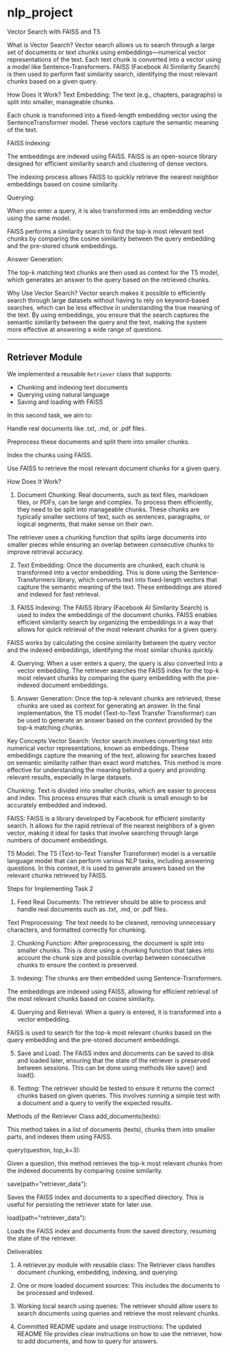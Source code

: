 # nlp_project

Vector Search with FAISS and T5

What is Vector Search?
Vector search allows us to search through a large set of documents or text chunks using embeddings—numerical vector representations of the text. Each text chunk is converted into a vector using a model like Sentence-Transformers. FAISS (Facebook AI Similarity Search) is then used to perform fast similarity search, identifying the most relevant chunks based on a given query.

How Does It Work?
Text Embedding:
The text (e.g., chapters, paragraphs) is split into smaller, manageable chunks.

Each chunk is transformed into a fixed-length embedding vector using the SentenceTransformer model. These vectors capture the semantic meaning of the text.

FAISS Indexing:

The embeddings are indexed using FAISS. FAISS is an open-source library designed for efficient similarity search and clustering of dense vectors.

The indexing process allows FAISS to quickly retrieve the nearest neighbor embeddings based on cosine similarity.

Querying:

When you enter a query, it is also transformed into an embedding vector using the same model.

FAISS performs a similarity search to find the top-k most relevant text chunks by comparing the cosine similarity between the query embedding and the pre-stored chunk embeddings.

Answer Generation:

The top-k matching text chunks are then used as context for the T5 model, which generates an answer to the query based on the retrieved chunks.

Why Use Vector Search?
Vector search makes it possible to efficiently search through large datasets without having to rely on keyword-based searches, which can be less effective in understanding the true meaning of the text. By using embeddings, you ensure that the search captures the semantic similarity between the query and the text, making the system more effective at answering a wide range of questions.


---

##  Retriever Module

We implemented a reusable `Retriever` class that supports:

- Chunking and indexing text documents
- Querying using natural language
- Saving and loading with FAISS

In this second task, we aim to:

Handle real documents like .txt, .md, or .pdf files.

Preprocess these documents and split them into smaller chunks.

Index the chunks using FAISS.

Use FAISS to retrieve the most relevant document chunks for a given query.

How Does It Work?
1. Document Chunking:
Real documents, such as text files, markdown files, or PDFs, can be large and complex. To process them efficiently, they need to be split into manageable chunks. These chunks are typically smaller sections of text, such as sentences, paragraphs, or logical segments, that make sense on their own.

The retriever uses a chunking function that splits large documents into smaller pieces while ensuring an overlap between consecutive chunks to improve retrieval accuracy.

2. Text Embedding:
Once the documents are chunked, each chunk is transformed into a vector embedding. This is done using the Sentence-Transformers library, which converts text into fixed-length vectors that capture the semantic meaning of the text. These embeddings are stored and indexed for fast retrieval.

3. FAISS Indexing:
The FAISS library (Facebook AI Similarity Search) is used to index the embeddings of the document chunks. FAISS enables efficient similarity search by organizing the embeddings in a way that allows for quick retrieval of the most relevant chunks for a given query.

FAISS works by calculating the cosine similarity between the query vector and the indexed embeddings, identifying the most similar chunks quickly.

4. Querying:
When a user enters a query, the query is also converted into a vector embedding. The retriever searches the FAISS index for the top-k most relevant chunks by comparing the query embedding with the pre-indexed document embeddings.

5. Answer Generation:
Once the top-k relevant chunks are retrieved, these chunks are used as context for generating an answer. In the final implementation, the T5 model (Text-to-Text Transfer Transformer) can be used to generate an answer based on the context provided by the top-k matching chunks.

Key Concepts
Vector Search:
Vector search involves converting text into numerical vector representations, known as embeddings. These embeddings capture the meaning of the text, allowing for searches based on semantic similarity rather than exact word matches. This method is more effective for understanding the meaning behind a query and providing relevant results, especially in large datasets.

Chunking:
Text is divided into smaller chunks, which are easier to process and index. This process ensures that each chunk is small enough to be accurately embedded and indexed.

FAISS:
FAISS is a library developed by Facebook for efficient similarity search. It allows for the rapid retrieval of the nearest neighbors of a given vector, making it ideal for tasks that involve searching through large numbers of document embeddings.

T5 Model:
The T5 (Text-to-Text Transfer Transformer) model is a versatile language model that can perform various NLP tasks, including answering questions. In this context, it is used to generate answers based on the relevant chunks retrieved by FAISS.

Steps for Implementing Task 2
1. Feed Real Documents:
The retriever should be able to process and handle real documents such as .txt, .md, or .pdf files.

Text Preprocessing: The text needs to be cleaned, removing unnecessary characters, and formatted correctly for chunking.

2. Chunking Function:
After preprocessing, the document is split into smaller chunks. This is done using a chunking function that takes into account the chunk size and possible overlap between consecutive chunks to ensure the context is preserved.

3. Indexing:
The chunks are then embedded using Sentence-Transformers.

The embeddings are indexed using FAISS, allowing for efficient retrieval of the most relevant chunks based on cosine similarity.

4. Querying and Retrieval:
When a query is entered, it is transformed into a vector embedding.

FAISS is used to search for the top-k most relevant chunks based on the query embedding and the pre-stored document embeddings.

5. Save and Load:
The FAISS index and documents can be saved to disk and loaded later, ensuring that the state of the retriever is preserved between sessions. This can be done using methods like save() and load().

6. Testing:
The retriever should be tested to ensure it returns the correct chunks based on given queries. This involves running a simple test with a document and a query to verify the expected results.

Methods of the Retriever Class
add_documents(texts):

This method takes in a list of documents (texts), chunks them into smaller parts, and indexes them using FAISS.

query(question, top_k=3):

Given a question, this method retrieves the top-k most relevant chunks from the indexed documents by comparing cosine similarity.

save(path="retriever_data"):

Saves the FAISS index and documents to a specified directory. This is useful for persisting the retriever state for later use.

load(path="retriever_data"):

Loads the FAISS index and documents from the saved directory, resuming the state of the retriever.

Deliverables
1. A retriever.py module with reusable class:
The Retriever class handles document chunking, embedding, indexing, and querying.

2. One or more loaded document sources:
This includes the documents to be processed and indexed.

3. Working local search using queries:
The retriever should allow users to search documents using queries and retrieve the most relevant chunks.

4. Committed README update and usage instructions:
The updated README file provides clear instructions on how to use the retriever, how to add documents, and how to query for answers.

